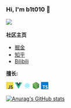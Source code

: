 ### Hi, I'm b1t010 👋

![](https://visitor-badge.glitch.me/badge?page_id=b1t010.b1t010)



**社区主页**  

- [掘金](https://juejin.cn/user/281914445928957/posts)
- [知乎](https://www.zhihu.com/people/streetworkoutsc)
- [Bilibili](https://space.bilibili.com/73748193?spm_id_from=333.1007.0.0)

**擅长:**  

<code><img height="20" src="https://raw.githubusercontent.com/github/explore/80688e429a7d4ef2fca1e82350fe8e3517d3494d/topics/javascript/javascript.png"></code>
<code><img height="20" src="https://raw.githubusercontent.com/github/explore/80688e429a7d4ef2fca1e82350fe8e3517d3494d/topics/vue/vue.png"></code>
<code><img height="20" src="https://raw.githubusercontent.com/github/explore/80688e429a7d4ef2fca1e82350fe8e3517d3494d/topics/react/react.png"></code>
<code><img height="20" src="https://raw.githubusercontent.com/github/explore/80688e429a7d4ef2fca1e82350fe8e3517d3494d/topics/nodejs/nodejs.png"></code>
<code><img height="20" src="https://raw.githubusercontent.com/github/explore/80688e429a7d4ef2fca1e82350fe8e3517d3494d/topics/typescript/typescript.png"></code>


[![Anurag's GitHub stats](https://github-readme-stats.vercel.app/api?username=b1t010)](https://github.com/anuraghazra/github-readme-stats)

